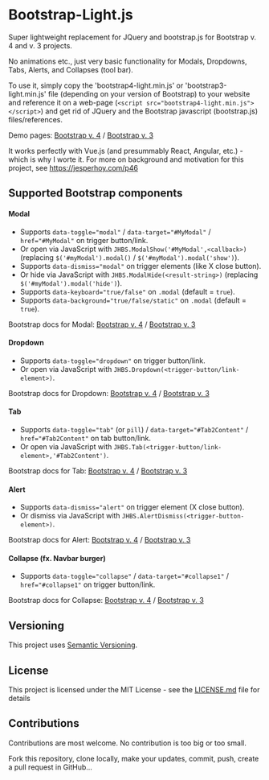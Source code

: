 ﻿# Bootstrap-Light.js

Super lightweight replacement for JQuery and bootstrap.js for Bootstrap v. 4 and v. 3 projects.

No animations etc., just very basic functionality for Modals, Dropdowns, Tabs, Alerts, and Collapses (tool bar).

To use it, simply copy the 'bootstrap4-light.min.js' or 'bootstrap3-light.min.js' file (depending on your version of Bootstrap)
to your website and reference it on a web-page (`<script src="bootstrap4-light.min.js"></script>`) and get rid of JQuery and the Bootstrap javascript (bootstrap.js) files/references.

Demo pages: [Bootstrap v. 4](<https://jesperhoy.github.io/bootstrap-light.js/demo-bs4.html>)
/ [Bootstrap v. 3](https://jesperhoy.github.io/bootstrap-light.js/demo-bs3.html)

It works perfectly with Vue.js (and presummably React, Angular, etc.) - which is why I worte it.
 For more on background and motivation for this project, see <https://jesperhoy.com/p46>


## Supported Bootstrap components

#### Modal

- Supports `data-toggle="modal"` / `data-target="#MyModal"` / `href="#MyModal"` on trigger button/link.
- Or open via JavaScript with `JHBS.ModalShow('#MyModal',<callback>)`
    (replacing `$('#myModal').modal()` / `$('#myModal').modal('show')`).
- Supports `data-dismiss="modal"` on trigger elements (like X close button).
- Or hide via JavaScript with `JHBS.ModalHide(<result-string>)`
    (replacing `$('#myModal').modal('hide')`).
- Supports `data-keyboard="true/false"` on `.modal` (default = `true`).
- Supports `data-background="true/false/static"` on `.modal` (default = `true`).

Bootstrap docs for Modal: [Bootstrap v. 4](https://getbootstrap.com/docs/4.3/components/modal/)
/ [Bootstrap v. 3](https://getbootstrap.com/docs/3.4/javascript/#modals)

#### Dropdown


- Supports `data-toggle="dropdown"` on trigger button/link.
- Or open via JavaScript with `JHBS.Dropdown(<trigger-button/link-element>)`.

Bootstrap docs for Dropdown: [Bootstrap v. 4](https://getbootstrap.com/docs/4.3/components/dropdowns/)
/ [Bootstrap v. 3](https://getbootstrap.com/docs/3.4/javascript/#dropdowns)

#### Tab

- Supports `data-toggle="tab"` (or `pill`) / `data-target="#Tab2Content"` / `href="#Tab2Content"` on tab button/link.
- Or open via JavaScript with `JHBS.Tab(<trigger-button/link-element>,'#Tab2Content')`.

Bootstrap docs for Tab: [Bootstrap v. 4](https://getbootstrap.com/docs/4.3/components/navs/#tabs)
/ [Bootstrap v. 3](https://getbootstrap.com/docs/3.4/javascript/#tabs)

#### Alert

- Supports `data-dismiss="alert"` on trigger element (X close button).
- Or dismiss via JavaScript with `JHBS.AlertDismiss(<trigger-button-element>)`.

Bootstrap docs for Alert: [Bootstrap v. 4](https://getbootstrap.com/docs/4.3/components/alerts/)
/ [Bootstrap v. 3](https://getbootstrap.com/docs/3.4/javascript/#alerts)

#### Collapse (fx. Navbar burger)

- Supports `data-toggle="collapse"` / `data-target="#collapse1"` / `href="#collapse1"` on trigger button/link.

Bootstrap docs for Collapse: [Bootstrap v. 4](https://getbootstrap.com/docs/4.3/components/collapse/)
/ [Bootstrap v. 3](https://getbootstrap.com/docs/3.4/javascript/#collapse)

## Versioning

This project uses [Semantic Versioning](https://semver.org/).

## License

This project is licensed under the MIT License - see the [LICENSE.md](LICENSE.md) file for details

## Contributions

Contributions are most welcome. No contribution is too big or too small.

Fork this repository, clone locally, make your updates, commit, push, create a pull request in GitHub...


